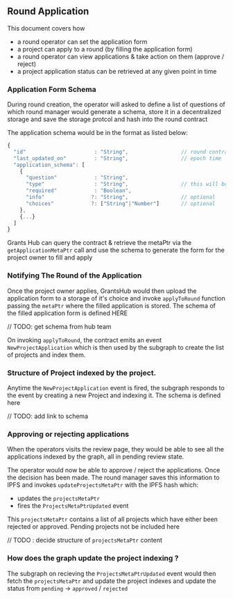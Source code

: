 ## Round Application

This document covers how
- a round operator can set the application form
- a project can apply to a round (by filling the application form)
- a round operator can view applications & take action on them (approve / reject)
- a project application status can be retrieved at any given point in time

### Application Form Schema

During round creation, the operator will asked to define a list of questions of which round manager would generate a schema, store it in a decentralized storage and save the storage protcol and hash into the round contract

The application schema would be in the format as listed below:

```javascript
{
  "id"                      : "String",                 // round contract address
  "last_updated_on"         : "String",                 // epoch time
  "application_schema": [
    {
      "question"            : "String",
      "type"                : "String",                 // this will be a limited set [TEXT, TEXTAREA, RADIO, MULTIPLE]
      "required"            : "Boolean",
      "info"               ?: "String",                 // optional
      "choices"            ?: ["String"|"Number"]       // optional
    },
    {...}
  ]
}
```


Grants Hub can query the contract & retrieve the metaPtr via the `getApplicationMetaPtr` call and use the schema to generate the form for the project owner to fill and apply


### Notifying The Round of the Application

Once the project owner applies, GrantsHub would then upload the application form to a storage of it's choice and invoke `applyToRound` function passing the `metaPtr` where the filled application is stored.
The schema of the filled application form is defined HERE

// TODO: get schema from hub team

On invoking `applyToRound`, the contract emits an event `NewProjectApplication` which is then used by the subgraph to create the list of projects and index them.


### Structure of Project indexed by the project.

Anytime the `NewProjectApplication` event is fired, the subgraph responds to the event by creating a new Project and indexing it. The schema is defined here

// TODO: add link to schema


### Approving or rejecting applications

When the operators visits the review page, they would be able to see all the applications indexed by the graph, all in pending review state.

The operator would now be able to approve / reject the applications. Once the decision has been made.
The round manager saves this information to IPFS and invokes `updateProjectsMetaPtr` with the IPFS hash
which:
- updates the `projectsMetaPtr`
- fires the `ProjectsMetaPtrUpdated` event

This `projectsMetaPtr` contains a list of all projects which have either been rejected or approved.
Pending projects not be included here

// TODO : decide structure of `projectsMetaPtr` content

### How does the graph update the project indexing ?

The subgraph on recieving the `ProjectsMetaPtrUpdated` event would then fetch the `projectsMetaPtr` and update the project indexes and update the status from `pending` -> `approved` / `rejected`
